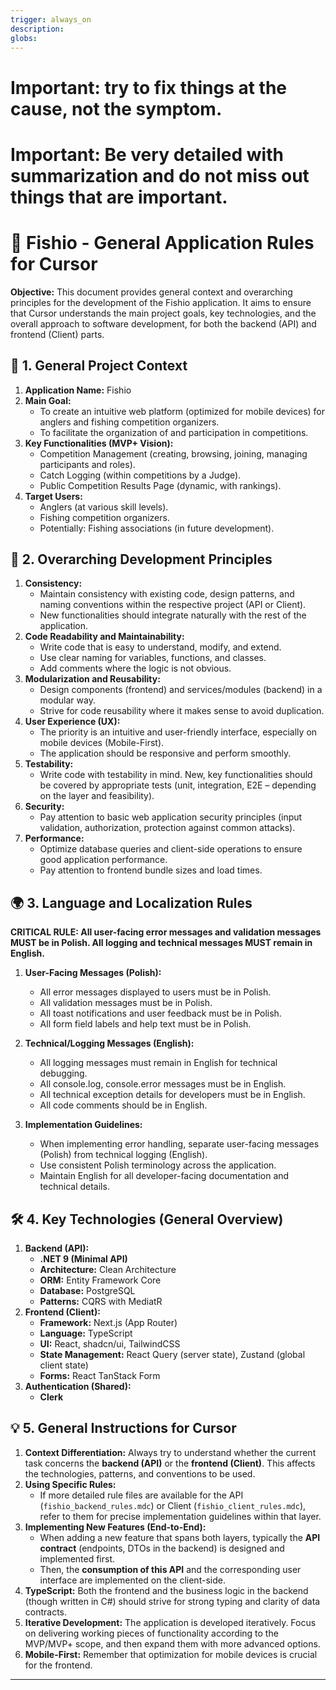 ```yaml
---
trigger: always_on
description:
globs:
---
```


# Important: try to fix things at the cause, not the symptom.

# Important: Be very detailed with summarization and do not miss out things that are important.

# 🎣 Fishio - General Application Rules for Cursor

**Objective:** This document provides general context and overarching principles for the development of the Fishio application. It aims to ensure that Cursor understands the main project goals, key technologies, and the overall approach to software development, for both the backend (API) and frontend (Client) parts.

## 🎯 1. General Project Context

1.  **Application Name:** Fishio
2.  **Main Goal:**
    - To create an intuitive web platform (optimized for mobile devices) for anglers and fishing competition organizers.
    - To facilitate the organization of and participation in competitions.
3.  **Key Functionalities (MVP+ Vision):**
    - Competition Management (creating, browsing, joining, managing participants and roles).
    - Catch Logging (within competitions by a Judge).
    - Public Competition Results Page (dynamic, with rankings).
4.  **Target Users:**
    - Anglers (at various skill levels).
    - Fishing competition organizers.
    - Potentially: Fishing associations (in future development).

## 🧭 2. Overarching Development Principles

1.  **Consistency:**
    - Maintain consistency with existing code, design patterns, and naming conventions within the respective project (API or Client).
    - New functionalities should integrate naturally with the rest of the application.
2.  **Code Readability and Maintainability:**
    - Write code that is easy to understand, modify, and extend.
    - Use clear naming for variables, functions, and classes.
    - Add comments where the logic is not obvious.
3.  **Modularization and Reusability:**
    - Design components (frontend) and services/modules (backend) in a modular way.
    - Strive for code reusability where it makes sense to avoid duplication.
4.  **User Experience (UX):**
    - The priority is an intuitive and user-friendly interface, especially on mobile devices (Mobile-First).
    - The application should be responsive and perform smoothly.
5.  **Testability:**
    - Write code with testability in mind. New, key functionalities should be covered by appropriate tests (unit, integration, E2E – depending on the layer and feasibility).
6.  **Security:**
    - Pay attention to basic web application security principles (input validation, authorization, protection against common attacks).
7.  **Performance:**
    - Optimize database queries and client-side operations to ensure good application performance.
    - Pay attention to frontend bundle sizes and load times.

## 🌍 3. Language and Localization Rules

**CRITICAL RULE: All user-facing error messages and validation messages MUST be in Polish. All logging and technical messages MUST remain in English.**

1.  **User-Facing Messages (Polish):**

    - All error messages displayed to users must be in Polish.
    - All validation messages must be in Polish.
    - All toast notifications and user feedback must be in Polish.
    - All form field labels and help text must be in Polish.

2.  **Technical/Logging Messages (English):**

    - All logging messages must remain in English for technical debugging.
    - All console.log, console.error messages must be in English.
    - All technical exception details for developers must be in English.
    - All code comments should be in English.

3.  **Implementation Guidelines:**
    - When implementing error handling, separate user-facing messages (Polish) from technical logging (English).
    - Use consistent Polish terminology across the application.
    - Maintain English for all developer-facing documentation and technical details.

## 🛠️ 4. Key Technologies (General Overview)

1.  **Backend (API):**
    - **.NET 9 (Minimal API)**
    - **Architecture:** Clean Architecture
    - **ORM:** Entity Framework Core
    - **Database:** PostgreSQL
    - **Patterns:** CQRS with MediatR
2.  **Frontend (Client):**
    - **Framework:** Next.js (App Router)
    - **Language:** TypeScript
    - **UI:** React, shadcn/ui, TailwindCSS
    - **State Management:** React Query (server state), Zustand (global client state)
    - **Forms:** React TanStack Form
3.  **Authentication (Shared):**
    - **Clerk**

## 💡 5. General Instructions for Cursor

1.  **Context Differentiation:** Always try to understand whether the current task concerns the **backend (API)** or the **frontend (Client)**. This affects the technologies, patterns, and conventions to be used.
2.  **Using Specific Rules:**
    - If more detailed rule files are available for the API (`fishio_backend_rules.mdc`) or Client (`fishio_client_rules.mdc`), refer to them for precise implementation guidelines within that layer.
3.  **Implementing New Features (End-to-End):**
    - When adding a new feature that spans both layers, typically the **API contract** (endpoints, DTOs in the backend) is designed and implemented first.
    - Then, the **consumption of this API** and the corresponding user interface are implemented on the client-side.
4.  **TypeScript:** Both the frontend and the business logic in the backend (though written in C#) should strive for strong typing and clarity of data contracts.
5.  **Iterative Development:** The application is developed iteratively. Focus on delivering working pieces of functionality according to the MVP/MVP+ scope, and then expand them with more advanced options.
6.  **Mobile-First:** Remember that optimization for mobile devices is crucial for the frontend.

---
